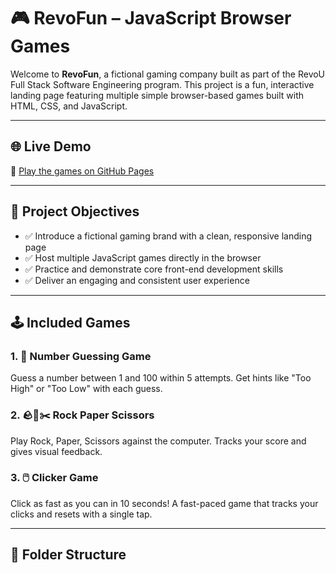 
# 🎮 RevoFun – JavaScript Browser Games

Welcome to **RevoFun**, a fictional gaming company built as part of the RevoU Full Stack Software Engineering program. This project is a fun, interactive landing page featuring multiple simple browser-based games built with HTML, CSS, and JavaScript.

---

## 🌐 Live Demo

🔗 [Play the games on GitHub Pages](https://revou-fsse-feb25.github.io/milestone-2-ariq/)

---

## 📌 Project Objectives

- ✅ Introduce a fictional gaming brand with a clean, responsive landing page
- ✅ Host multiple JavaScript games directly in the browser
- ✅ Practice and demonstrate core front-end development skills
- ✅ Deliver an engaging and consistent user experience

---

## 🕹️ Included Games

### 1. 🔢 Number Guessing Game
Guess a number between 1 and 100 within 5 attempts. Get hints like "Too High" or "Too Low" with each guess.

### 2. 🪨📄✂️ Rock Paper Scissors
Play Rock, Paper, Scissors against the computer. Tracks your score and gives visual feedback.

### 3. 🖱️ Clicker Game
Click as fast as you can in 10 seconds! A fast-paced game that tracks your clicks and resets with a single tap.

---

## 📁 Folder Structure

